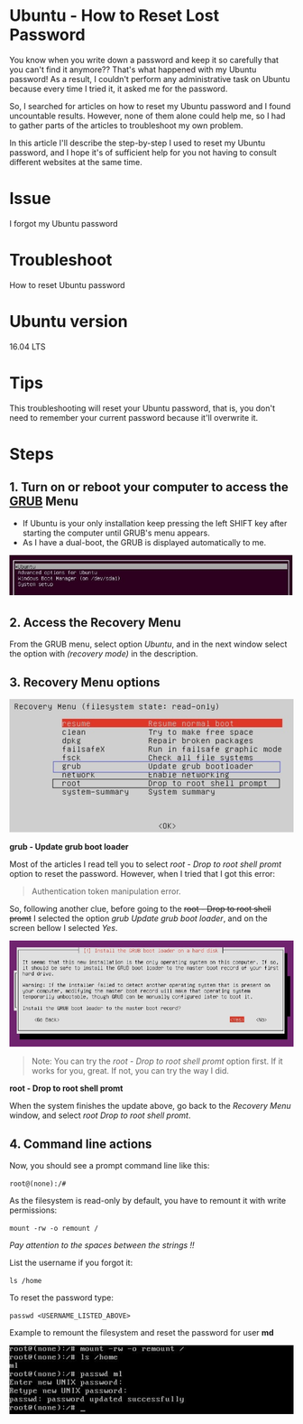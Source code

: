 # Ubuntu - How to Reset Lost Password
You know when you write down a password and keep it so carefully that you can't find it anymore?? That's what happened with my Ubuntu password! As a result, I couldn't perform any administrative task on Ubuntu because every time I tried it, it asked me for the password.

So, I searched for articles on how to reset my Ubuntu password and I found uncountable results. However, none of them alone could help me, so I had to gather parts of the articles to troubleshoot my own problem.

In this article I'll describe the step-by-step I used to reset my Ubuntu password, and I hope it's of sufficient help for you not having to consult different websites at the same time.

# Issue
I forgot my Ubuntu password

# Troubleshoot
How to reset Ubuntu password

# Ubuntu version
16.04 LTS

# Tips
This troubleshooting will reset your Ubuntu password, that is, you don't need to remember your current password because it'll overwrite it.

# Steps

## 1. Turn on or reboot your computer to access the [GRUB] Menu

* If Ubuntu is your only installation keep pressing the left SHIFT key after starting the computer until GRUB's menu appears.
* As I have a dual-boot, the GRUB is displayed automatically to me. 

![](/docs/images/01-grub-start.jpg)

## 2. Access the Recovery Menu

From the GRUB menu, select option *Ubuntu*, and in the next window select the option with *(recovery mode)* in the description.

## 3. Recovery Menu options

![](/docs/images/01-recovery-menu.jpg)

**grub - Update grub boot loader**

Most of the articles I read tell you to select *root - Drop to root shell promt* option to reset the password. However, when I tried that I got this error:

> Authentication token manipulation error.

So, following another clue, before going to the ~~root - Drop to root shell promt~~ I selected the option *grub Update grub boot loader*, and on the screen bellow I selected *Yes*.

![](/docs/images/03-grub-update-grub-boot-loader.jpg)

> Note: You can try the *root - Drop to root shell promt* option first. If it works for you, great. If not, you can try the way I did.

**root - Drop to root shell promt**

When the system finishes the update above, go back to the *Recovery Menu* window, and select *root Drop to root shell promt*.

## 4. Command line actions

Now, you should see a prompt command line like this:

`root@(none):/#`

As the filesystem is read-only by default, you have to remount it with write permissions:

`mount -rw -o remount /`

*Pay attention to the spaces between the strings !!*

List the username if you forgot it:

`ls /home`

To reset the password type:

`passwd <USERNAME_LISTED_ABOVE>`

Example to remount the filesystem and reset the password for user **md**

![](/docs/images/04-reset-password.jpg)


[GRUB]: https://www.gnu.org/software/grub/
